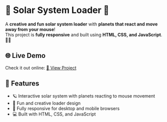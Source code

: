 # 🌌 Solar System Loader 🚀

A **creative and fun solar system loader** with **planets that react and move away from your mouse**!  
This project is **fully responsive** and built using **HTML, CSS, and JavaScript**. 🎨✨

## 🌐 Live Demo
Check it out online:  [👀 View Project](https://setayeshfarzam.github.io/Solar-System-Loader/)

## 🌟 Features
- 🪐 Interactive solar system with planets reacting to mouse movement  
- 🎉 Fun and creative loader design  
- 📱 Fully responsive for desktop and mobile browsers  
- 💻 Built with HTML, CSS, and JavaScript
